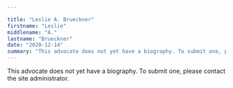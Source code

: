 ```yaml
---

title: "Leslie A. Brueckner"
firstname: "Leslie"
middlename: "A."
lastname: "Brueckner"
date: "2020-12-14"
summary: "This advocate does not yet have a biography. To submit one, please contact the site administrator."
---
```

This advocate does not yet have a biography. To submit one, please contact the site administrator.

